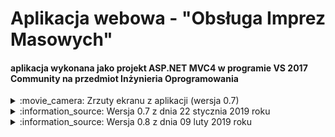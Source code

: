 # Aplikacja webowa - "Obsługa Imprez Masowych" 
#### aplikacja wykonana jako projekt ASP.NET MVC4 w programie VS 2017 Community na przedmiot Inżynieria Oprogramowania

<details><summary>:movie_camera: Zrzuty ekranu z aplikacji (wersja 0.7)</summary>
<p align="center">
  <img src="https://github.com/trolit/inzOpr_Aplikacja/blob/master/images/client.PNG" height="350" /><br/>
  <img src="https://github.com/trolit/inzOpr_Aplikacja/blob/master/images/main.PNG" height="350" /> <br/>
  <img src="https://github.com/trolit/inzOpr_Aplikacja/blob/master/images/worker1.PNG" height="350" /> <br/>
  <img src="https://github.com/trolit/inzOpr_Aplikacja/blob/master/images/worker2.PNG" height="350" />
</p>
</details>

<details><summary>:information_source: Wersja 0.7 z dnia 22 stycznia 2019 roku</summary>
<p>
	<h3>Autorzy i zasługi</h3>
	<ul>
		1. Paweł Idzikowski
		<ul>
				<li>opracowanie aplikacji od strony backendu</li>
		</ul>	
		2. Dorota Gil
		<ul>
				<li>opracowanie frontendu dla aplikacji</li>
		</ul>
		3. Damian Gnatkowski
		<ul>
				<li>przetłumaczenie aplikacji</li>
				<li>testowanie aplikacji</li>
		</ul>
		4. Maciej Kozikowski
		<ul>
				<li>testowanie aplikacji</li>
		</ul>
	<ul>

<br/>

<details><summary>Wprowadzone funkcjonalności</summary>
:heavy_check_mark: zapisywanie się na imprezę jako "Uczestnik imprezy" <br/>
:heavy_check_mark: wysyłanie zgłoszenia o organizację imprezy z panelu "Klienta" <br/>
:heavy_check_mark: dodawanie do projektów informacji o Personel/Dokumentacja/Personel <br/>
:heavy_check_mark: akceptowanie/odrzucenie zgłoszeń <br/>
:heavy_check_mark: autoryzowanie dostępu do sekcji Przełożony/Pracownik <br/>
:heavy_check_mark: filtrowanie pozwoleń/dokumentacji/personelu, które tyczą się danego projektu <br/>
:heavy_check_mark: zarządzanie imprezami(bez tworzenia) <br/>
:heavy_check_mark: wgląd w uczestników, którzy zapisali się na dane imprezy<br/>
</details>

</p>
</details>



<details><summary>:information_source: Wersja 0.8 z dnia 09 luty 2019 roku</summary>
<p>
	<h3>Autorzy i zasługi</h3>
	<ul>
		1. Paweł Idzikowski
		<ul>
				<li>backend</li>
		</ul>	
	<ul>

<br/>

<details><summary>Wprowadzone funkcjonalności</summary>
:heavy_check_mark: usunięcie zgłoszenia powoduje usunięcie elementów powiązanych w Pozwolenia/Dokumentacja/Personel <br/>
:heavy_check_mark: wyświetlanie danych z bazy w postaci kart Boostrapa 4 <br/>
:heavy_check_mark: wprowadzenie trybu wyszukiwania w liście uczestników (widok - Uczestnicy_Lista) <br/>
:heavy_check_mark: wprowadzenie okruszków z Bootstrapa 4 <br/>
:heavy_check_mark: akceptacja projeku wymaga teraz tylko kliknięcia przycisku(a nie jak poprzednio edycji projektu i wpisania odpowiedniej nazwy) <br/>
:heavy_check_mark: dodanie panelu wiadomości i zaproponowanie szablonu w jaki mogłyby być wyświetlane "newsy" <br/>
:heavy_check_mark: dodanie panelu kontaktu - możliwość wysłania wiadomości do firmy. Przełożony może te wiadomości odczytać <br/>

~~Uwaga. W trakcie testowania napotkano usterke - przy tworzeniu zgłoszenia czy wiadomości data wysłania nie jest generowana. (do poprawienia)~~

Łatka: 16.02.2019 - data generowana jest już poprawnie. Dodany również został licznik znaków do pisanej wiadomości informujący osobę o tym ile 
pozostało znaków do wykorzystania. Uzupełniony został także design w postaci kart w widokach CreatePozwolenie, CreateDokumentacja i CreatePersonel.
Usunięto ograniczenie szerokości dla "inputów".

</details>

</p>
</details>
